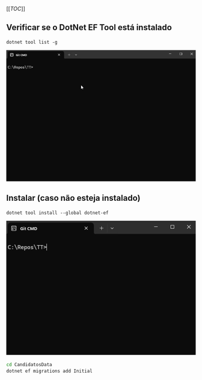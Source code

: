 [[_TOC_]]

## Verificar se o DotNet EF Tool está instalado
```
dotnet tool list -g
```
![gifanimation.gif](/.attachments/gifanimation-6c04ac1f-827c-4355-b329-43b0655e792d.gif)

## Instalar (caso não esteja instalado)
```
dotnet tool install --global dotnet-ef
```
![gifanimation.gif](/.attachments/gifanimation-b4200db9-ad11-4bcc-989b-317286ccc609.gif)

```bash
cd CandidatosData
dotnet ef migrations add Initial
```